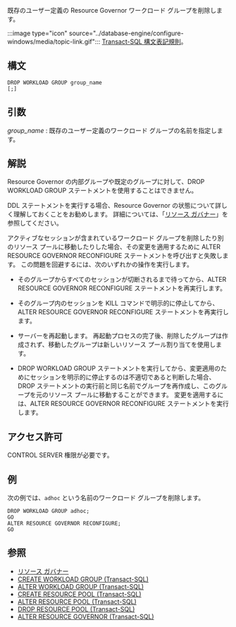 既存のユーザー定義の Resource Governor ワークロード グループを削除します。

:::image type="icon" source="../database-engine/configure-windows/media/topic-link.gif"::: [Transact-SQL 構文表記規則](../t-sql/language-elements/transact-sql-syntax-conventions-transact-sql.md)。

## <a name="syntax"></a>構文

```syntaxsql
DROP WORKLOAD GROUP group_name
[;]
```

## <a name="arguments"></a>引数

*group_name* : 既存のユーザー定義のワークロード グループの名前を指定します。

## <a name="remarks"></a>解説

Resource Governor の内部グループや既定のグループに対して、DROP WORKLOAD GROUP ステートメントを使用することはできません。

DDL ステートメントを実行する場合、Resource Governor の状態について詳しく理解しておくことをお勧めします。 詳細については、「[リソース ガバナー](../relational-databases/resource-governor/resource-governor.md)」を参照してください。

アクティブなセッションが含まれているワークロード グループを削除したり別のリソース プールに移動したりした場合、その変更を適用するために ALTER RESOURCE GOVERNOR RECONFIGURE ステートメントを呼び出すと失敗します。 この問題を回避するには、次のいずれかの操作を実行します。

- そのグループからすべてのセッションが切断されるまで待ってから、ALTER RESOURCE GOVERNOR RECONFIGURE ステートメントを再実行します。

- そのグループ内のセッションを KILL コマンドで明示的に停止してから、ALTER RESOURCE GOVERNOR RECONFIGURE ステートメントを再実行します。

- サーバーを再起動します。 再起動プロセスの完了後、削除したグループは作成されず、移動したグループは新しいリソース プール割り当てを使用します。

- DROP WORKLOAD GROUP ステートメントを実行してから、変更適用のためにセッションを明示的に停止するのは不適切であると判断した場合、DROP ステートメントの実行前と同じ名前でグループを再作成し、このグループを元のリソース プールに移動することができます。 変更を適用するには、ALTER RESOURCE GOVERNOR RECONFIGURE ステートメントを実行します。

## <a name="permissions"></a>アクセス許可

CONTROL SERVER 権限が必要です。

## <a name="examples"></a>例

次の例では、`adhoc` という名前のワークロード グループを削除します。

```
DROP WORKLOAD GROUP adhoc;
GO
ALTER RESOURCE GOVERNOR RECONFIGURE;
GO
```

## <a name="see-also"></a>参照

- [リソース ガバナー](../relational-databases/resource-governor/resource-governor.md)
- [CREATE WORKLOAD GROUP &#40;Transact-SQL&#41;](../t-sql/statements/create-workload-group-transact-sql.md)  
- [ALTER WORKLOAD GROUP &#40;Transact-SQL&#41;](../t-sql/statements/alter-workload-group-transact-sql.md)
- [CREATE RESOURCE POOL &#40;Transact-SQL&#41;](../t-sql/statements/create-resource-pool-transact-sql.md)
- [ALTER RESOURCE POOL &#40;Transact-SQL&#41;](../t-sql/statements/alter-resource-pool-transact-sql.md)
- [DROP RESOURCE POOL &#40;Transact-SQL&#41;](../t-sql/statements/drop-resource-pool-transact-sql.md)
- [ALTER RESOURCE GOVERNOR &#40;Transact-SQL&#41;](../t-sql/statements/alter-resource-governor-transact-sql.md)  